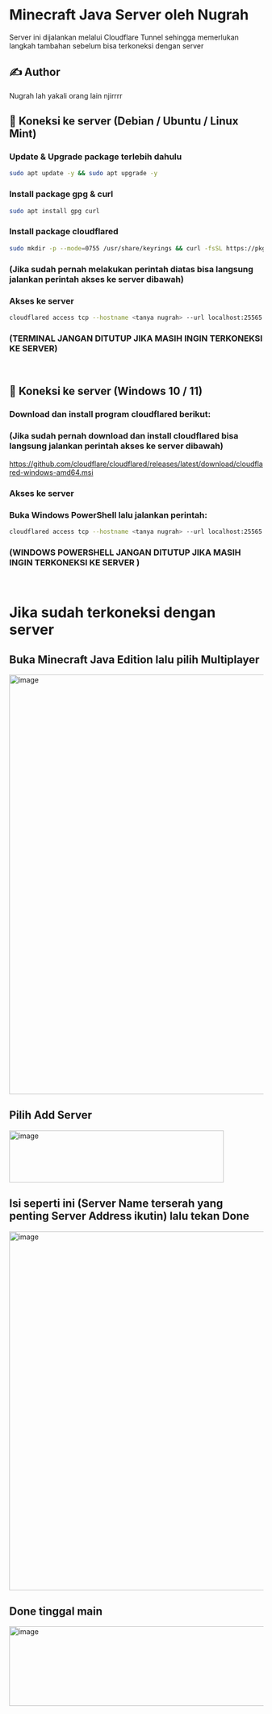 # Minecraft Java Server oleh Nugrah
Server ini dijalankan melalui Cloudflare Tunnel sehingga memerlukan langkah tambahan sebelum bisa terkoneksi dengan server
<br>
## ✍️ Author
Nugrah lah yakali orang lain njirrrr
<br>

## 🚀 Koneksi ke server (Debian / Ubuntu / Linux Mint)
### Update & Upgrade package terlebih dahulu
```bash
sudo apt update -y && sudo apt upgrade -y
```

### Install package gpg & curl
```bash
sudo apt install gpg curl
```

### Install package cloudflared
```bash
sudo mkdir -p --mode=0755 /usr/share/keyrings && curl -fsSL https://pkg.cloudflare.com/cloudflare-main.gpg | sudo tee /usr/share/keyrings/cloudflare-main.gpg >/dev/null && echo 'deb [signed-by=/usr/share/keyrings/cloudflare-main.gpg] https://pkg.cloudflare.com/cloudflared any main' | sudo tee /etc/apt/sources.list.d/cloudflared.list && sudo apt update -y && sudo apt update -y && sudo apt install cloudflared
```

### (Jika sudah pernah melakukan perintah diatas bisa langsung jalankan perintah akses ke server dibawah)
### Akses ke server
```bash
cloudflared access tcp --hostname <tanya nugrah> --url localhost:25565
```
### (TERMINAL JANGAN DITUTUP JIKA MASIH INGIN TERKONEKSI KE SERVER)

<br>

## 🚀 Koneksi ke server (Windows 10 / 11)
### Download dan install program cloudflared berikut:
### (Jika sudah pernah download dan install cloudflared bisa langsung jalankan perintah akses ke server dibawah)
https://github.com/cloudflare/cloudflared/releases/latest/download/cloudflared-windows-amd64.msi
### Akses ke server
### Buka Windows PowerShell lalu jalankan perintah:
```bash
cloudflared access tcp --hostname <tanya nugrah> --url localhost:25565
```
### (WINDOWS POWERSHELL JANGAN DITUTUP JIKA MASIH INGIN TERKONEKSI KE SERVER )

<br>

# Jika sudah terkoneksi dengan server
## Buka Minecraft Java Edition lalu pilih Multiplayer

<img width="1327" height="831" alt="image" src="https://github.com/user-attachments/assets/55625f0b-334e-47a3-8041-4aaf6bc7dd88" />

## Pilih Add Server

<img width="425" height="103" alt="image" src="https://github.com/user-attachments/assets/8d22a5e2-f20e-4fbf-bdb6-3072a5d5adc6" />

## Isi seperti ini (Server Name terserah yang penting Server Address ikutin) lalu tekan Done
<img width="822" height="711" alt="image" src="https://github.com/user-attachments/assets/7bddcc35-9a03-41ee-aa67-6509756938ba" />

## Done tinggal main
<img width="1208" height="158" alt="image" src="https://github.com/user-attachments/assets/1bf222d6-31c9-4465-913f-e31d671eccd8" />
